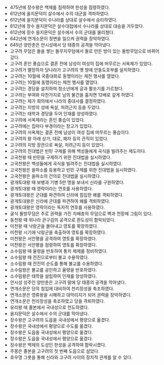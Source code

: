 - 475년에 장수왕은 백제를 침략하여 한성을 점령하였다.
- 612년에 을지문덕이 살수에서 수의 대군을 격파하였다.
- 612년에 을지문덕이 수나라를 상대로 살수에서 승리하였다.
- 612년에 장수 을지문덕은 살수대첩에서 수나라를 상대로 대승을 거두었다.
- 612년에 장수 을지문덕은 살수에서 수의 군대를 물리쳤다.
- 642년에 연개소문이 정변을 일으켜 권력을 장악하였다.
- 645년 양만춘은 안시성에서 당 태종의 공격을 막아냈다.
- 고구려 무덤은 돌을 쌓는 돌무지무덤에서 돌로 만든 방이 있는 돌방무덤으로 바뀌어갔다.
- 고구려 혼인 풍습으로 결혼 전에 남성이 여성의 집에 머무르는 서옥제가 있었다.
- 고구려가 멸망하자 당나라가 고구려의 옛 땅에 안동도호부를 설치하였다.
- 고구려는 10월에 국중대회로 동맹이라는 제천 행사를 열었다.
- 고구려는 10월에 동맹이라는 제천 행사를 열었다.
- 고구려는 경당을 설치하여 청소년에게 글과 활쏘기를 가르쳤다.
- 고구려는 부여와 마찬가지로 남의 물건을 훔치면 12배로 갚게 하였다.
- 고구려는 제가 회의에서 나라의 중대사를 결정하였다.
- 고구려는 지방의 성에 욕살, 처려근지 등을 두었다.
- 고구려는 태학과 경당을 두어 인재를 양성하였다.
- 고구려에 서옥제라는 혼인 풍습이 있었다.
- 고구려에는 집마다 부경이라는 창고가 있었다.
- 고구려의 서옥제는 결혼 전에 남성이 여성 집에 머무르는 풍습이다.
- 고구려의 왕 아래 상가, 대로, 패자 등의 관직이 있었다.
- 고구려의 지방 장관으로 욕살, 처려근지 등이 있었다.
- 고구려의 진대법은 빈민 구제를 위해 백성들에게 곡식을 빌려주는 제도이다.
- 고국천왕 때 빈민을 구제하기 위한 진대법을 실시하였다.
- 고국천왕은 백성들에게 곡식을 빌려주는 진대법을 실시하였다.
- 고국천왕은 을파소를 등용하고 빈민 구제를 위한 진대법을 실시하였다.
- 고국천왕은 을파소의 건의로 진대법을 실시하였다.
- 광개토대왕 때 보병과 기병 5만 명을 보내서 신라를 구원하였다.
- 광개토대왕 때 영락이라는 연호를 사용하였다.
- 광개토대왕은 군대를 파견하여 신라에 침입한 왜를 격퇴하였다.
- 광개토대왕은 신라에 군대를 파견하여 왜를 격퇴하였다.
- 광개토대왕은 영락이라는 독자적 연호를 사용하였다.
- 굴식 돌방무덤은 주로 권력을 가진 지배층의 무덤으로 벽과 천장에 그림이 있다.
- 동천왕 때 위나라 관구검의 공격으로 환도성이 함락되었다.
- 미천왕 때 낙랑군을 몰아내고 영토를 확장하였다.
- 미천왕 시기에 낙랑군을 축출하여 영토를 확장하였다.
- 미천왕은 서안평을 공격하여 영토를 확장하였다.
- 미천왕은 서안평을 점령하여 영토를 확장하였다.
- 소수림왕 때 율령을 반포하여 통치 체제를 정비하였다.
- 소수림왕 때 전진으로부터 불교 수용하였다.
- 소수림왕 때 전진의 순도를 통해 불교를 수용하였다.
- 소수림왕은 불교를 공인하고 율령을 반포하였다.
- 소수림왕은 태학을 설립하여 인재를 양성하였다.
- 안시성 성주인 양만춘은 고구려 말에 당 태종의 공격을 막아냈다.
- 연개소문은 당의 침입에 대비하여 천리장성을 축조하였다.
- 연개소문은 영류왕을 시해하고 대막리지가 되어 권력을 장악하였다.
- 연개소문은 천리장성을 축조하였고 당을 격퇴하였다.
- 유리왕 때 졸본에서 국내성으로 천도하였다.
- 을지문덕은 살수에서 수의 군대를 막아냈다.
- 장수왕은 고구려의 도읍을 국내성에서 평양으로 옮겼다.
- 장수왕은 국내성에서 평양으로 수도를 옮겼다.
- 장수왕은 도읍을 국내성에서 평양으로 옮겼다.
- 장수왕은 도읍을 국내성에서 평양으로 옮겼다.
- 장수왕은 백제의 도성인 한성을 공격하여 함락시켰다.
- 주몽은 졸본을 고구려의 첫 번째 도읍으로 삼았다.
- 호우명 그릇을 통해 신라와 고구려 사이의 정치적 관계를 알 수 있다.